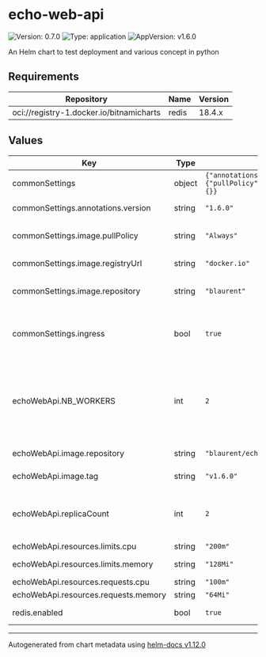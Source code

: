 # echo-web-api

![Version: 0.7.0](https://img.shields.io/badge/Version-0.7.0-informational?style=flat-square) ![Type: application](https://img.shields.io/badge/Type-application-informational?style=flat-square) ![AppVersion: v1.6.0](https://img.shields.io/badge/AppVersion-v1.6.0-informational?style=flat-square)

An Helm chart to test deployment and various concept in python

## Requirements

| Repository | Name | Version |
|------------|------|---------|
| oci://registry-1.docker.io/bitnamicharts | redis | 18.4.x |

## Values

| Key | Type | Default | Description |
|-----|------|---------|-------------|
| commonSettings | object | `{"annotations":{"version":"1.6.0"},"image":{"pullPolicy":"Always","registryUrl":"docker.io","repository":"blaurent"},"ingress":true,"podLabels":{}}` | common parameters |
| commonSettings.annotations.version | string | `"1.6.0"` | add version as annotation |
| commonSettings.image.pullPolicy | string | `"Always"` | default container pull policy |
| commonSettings.image.registryUrl | string | `"docker.io"` | default registry to use |
| commonSettings.image.repository | string | `"blaurent"` | name of the repository to use |
| commonSettings.ingress | bool | `true` | control whether we want an ingress to be created |
| echoWebApi.NB_WORKERS | int | `2` | set the env variable NB_WORKERS to 2, this limit the number of logical cpus used by the service |
| echoWebApi.image.repository | string | `"blaurent/echo-web-api"` | default repository |
| echoWebApi.image.tag | string | `"v1.6.0"` | tag of the container |
| echoWebApi.replicaCount | int | `2` | number of replicas we want between (1-10) are valid values |
| echoWebApi.resources.limits.cpu | string | `"200m"` | 20% of 1 cpu |
| echoWebApi.resources.limits.memory | string | `"128Mi"` | 128 mebibytes |
| echoWebApi.resources.requests.cpu | string | `"100m"` | 10% of 1 cpu |
| echoWebApi.resources.requests.memory | string | `"64Mi"` | 64 mebibytes |
| redis.enabled | bool | `true` | disable redis installation |

----------------------------------------------
Autogenerated from chart metadata using [helm-docs v1.12.0](https://github.com/norwoodj/helm-docs/releases/v1.12.0)
